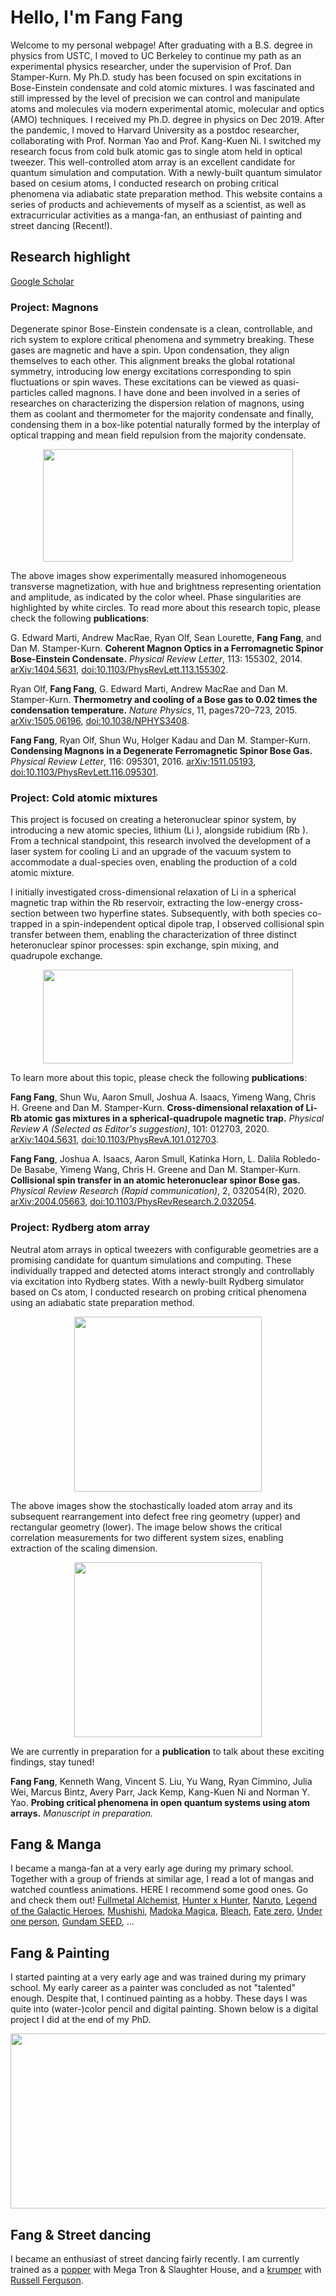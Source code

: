 # Hello, I'm Fang Fang

Welcome to my personal webpage! After graduating with a B.S. degree in physics from USTC, I moved to UC Berkeley to continue my path as an experimental physics researcher, under the supervision of Prof. Dan Stamper-Kurn. My Ph.D. study has been focused on spin excitations in Bose-Einstein condensate and cold atomic mixtures. I was fascinated and still impressed by the level of precision we can control and manipulate atoms and molecules via modern experimental atomic, molecular and optics (AMO) techniques. I received my Ph.D. degree in physics on Dec 2019. After the pandemic, I moved to Harvard University as a postdoc researcher, collaborating with Prof. Norman Yao and Prof. Kang-Kuen Ni. I switched my research focus from cold bulk atomic gas to single atom held in optical tweezer. This well-controlled atom array is an excellent candidate for quantum simulation and computation. With a newly-built quantum simulator based on cesium atoms, I conducted research on probing critical phenomena via adiabatic state preparation method. This website contains a series of products and achievements of myself as a scientist, as well as extracurricular activities as a manga-fan, an enthusiast of painting and street dancing (Recent!).

## Research highlight
<a href="https://scholar.google.com/citations?user=KmlE3yQAAAAJ&hl=en&authuser=1">Google Scholar</a>

### Project: Magnons 
Degenerate spinor Bose-Einstein condensate is a clean, controllable, and rich system to explore critical phenomena and symmetry breaking. These gases are magnetic and have a spin. Upon condensation, they align themselves to each other. This alignment breaks the global rotational symmetry, introducing low energy excitations corresponding to spin fluctuations or spin waves. These excitations can be viewed as quasi-particles called magnons. I have done and been involved in a series of researches on characterizing the dispersion relation of magnons, using them as coolant and thermometer for the majority condensate and finally, condensing them in a box-like potential naturally formed by the interplay of optical trapping and mean field repulsion from the majority condensate.
<p align="center">
  <a >
    <img src="https://github.com/akiraff/ffang.github.io/assets/1439080/dc1b5abf-e35a-4028-86f4-edd8f5de6bf1"  width="400" height="180">
  </a>
</p>
The above images show experimentally measured inhomogeneous transverse magnetization, with hue and brightness representing orientation and amplitude, as indicated by the color wheel. Phase singularities are highlighted by white circles. To read more about this research topic, please check the following <strong>publications</strong>:
 
  <p>
    G. Edward Marti, Andrew MacRae, Ryan Olf, Sean Lourette, <strong>Fang Fang</strong>, and Dan M. Stamper-Kurn.
<a><strong>Coherent Magnon Optics in a Ferromagnetic Spinor Bose-Einstein Condensate.</strong></a>
<em>Physical Review Letter</em>, 113: 155302, 2014. <a href="https://arxiv.org/abs/1404.5631">arXiv:1404.5631</a>, <a href="https://journals.aps.org/prl/abstract/10.1103/PhysRevLett.113.155302">doi:10.1103/PhysRevLett.113.155302</a>.<br>
  </p>
 <p>
    Ryan Olf, <strong>Fang Fang</strong>, G. Edward Marti, Andrew MacRae and Dan M. Stamper-Kurn.
<a><strong>Thermometry and cooling of a Bose gas to 0.02 times the condensation temperature.</strong></a>
<em>Nature Physics</em>, 11, pages720–723, 2015. <a href="https://arxiv.org/abs/1505.06196">arXiv:1505.06196</a>, <a href="https://www.nature.com/articles/nphys3408">doi:10.1038/NPHYS3408</a>.<br>
  </p>
  <p>
    <strong>Fang Fang</strong>, Ryan Olf, Shun Wu, Holger Kadau and Dan M. Stamper-Kurn.
<a><strong>Condensing Magnons in a Degenerate Ferromagnetic Spinor Bose Gas.</strong></a>
<em>Physical Review Letter</em>, 116: 095301, 2016. <a href="https://arxiv.org/abs/1511.05193">arXiv:1511.05193</a>, <a href="https://journals.aps.org/prl/abstract/10.1103/PhysRevLett.116.095301">doi:10.1103/PhysRevLett.116.095301</a>.<br>
  </p> 

  ### Project: Cold atomic mixtures
 This project is focused on creating a heteronuclear spinor system, by introducing a new atomic species, lithium (Li ), alongside rubidium (Rb ). From a technical standpoint,
this research involved the development of a laser system for cooling Li and an upgrade of the vacuum system to accommodate a dual-species oven, enabling the production of a cold atomic mixture.

I initially investigated cross-dimensional relaxation of Li in a spherical magnetic trap within the Rb reservoir, extracting the low-energy cross-section between
two hyperfine states. Subsequently, with both species co-trapped in a spin-independent optical dipole trap, I observed collisional spin transfer between them, enabling the characterization of three distinct heteronuclear
spinor processes: spin exchange, spin mixing, and quadrupole exchange. 
<p align="center">
  <a >
     <img src="https://github.com/akiraff/akiraff.github.io/assets/1439080/b0db29cb-9f85-4d71-a516-2a04fccd7a83"  width="400" height="150">
 </a>
</p>
To learn more about this topic, please check the following <strong>publications</strong>:
  <p>
    <strong>Fang Fang</strong>, Shun Wu, Aaron Smull, Joshua A. Isaacs, Yimeng Wang, Chris H. Greene and Dan M. Stamper-Kurn.
<a><strong>Cross-dimensional relaxation of Li-Rb atomic gas mixtures in a spherical-quadrupole magnetic trap.</strong></a>
<em>Physical Review A (Selected as Editor's suggestion)</em>, 101: 012703, 2020. <a href="https://arxiv.org/abs/1404.5631">arXiv:1404.5631</a>, <a href="https://journals.aps.org/pra/abstract/10.1103/PhysRevA.101.012703">doi:10.1103/PhysRevA.101.012703</a>.<br>
  </p>

  <p>
    <strong>Fang Fang</strong>, Joshua A. Isaacs, Aaron Smull, Katinka Horn, L. Dalila Robledo-De Basabe, Yimeng Wang, Chris H. Greene and Dan M. Stamper-Kurn.
<a><strong>Collisional spin transfer in an atomic heteronuclear spinor Bose gas.</strong></a>
<em>Physical Review Research (Rapid communication)</em>, 2, 032054(R), 2020. <a href="https://arxiv.org/abs/2004.05663">arXiv:2004.05663</a>, <a href="https://journals.aps.org/prresearch/abstract/10.1103/PhysRevResearch.2.032054">doi:10.1103/PhysRevResearch.2.032054</a>.<br>
  </p>

### Project: Rydberg atom array
Neutral atom arrays in optical tweezers with configurable geometries are a promising candidate for quantum simulations and computing. These individually trapped and detected atoms interact strongly and controllably via excitation into Rydberg states. With a newly-built Rydberg 
simulator based on Cs atom, I conducted research on probing critical phenomena using an adiabatic state preparation method. 
<p align="center">
  <a >
     <img src="https://github.com/akiraff/akiraff.github.io/assets/1439080/33e67c73-e53f-4e79-9d81-2a10e59debc7"  width="300" height="280">
 </a>
</p>
The above images show the stochastically loaded atom array and its subsequent rearrangement into defect free ring geometry (upper) and rectangular geometry (lower). The image below shows the critical correlation measurements for two different system sizes, enabling extraction of the scaling dimension.
<p align="center">
  <a >
     <img src="https://github.com/akiraff/akiraff.github.io/assets/1439080/cacf269e-5ebc-4963-be6b-97fce733231f"  width="300" height="280">
 </a>
</p>
We are currently in preparation for a <strong>publication</strong> to talk about these exciting findings, stay tuned!
  <p>
    <strong>Fang Fang</strong>, Kenneth Wang, Vincent S. Liu, Yu Wang, Ryan Cimmino, Julia Wei, Marcus Bintz, Avery Parr, Jack Kemp, Kang-Kuen Ni and Norman Y. Yao.
<a><strong>Probing critical phenomena in open quantum systems using atom arrays.</strong></a>
<em>Manuscript in preparation.</em>
  </p>

## Fang & Manga
I became a manga-fan at a very early age during my primary school. Together with a group of friends at similar age, I read a lot of mangas and watched countless animations. HERE I recommend some good ones. Go and check them out! <a href="https://en.wikipedia.org/wiki/Fullmetal_Alchemist">Fullmetal Alchemist</a>, <a href="https://en.wikipedia.org/wiki/Hunter_%C3%97_Hunter">Hunter x Hunter</a>, <a href="https://en.wikipedia.org/wiki/Naruto">Naruto</a>, 
<a href="https://en.wikipedia.org/wiki/Legend_of_the_Galactic_Heroes">Legend of the Galactic Heroes</a>, 
<a href="https://en.wikipedia.org/wiki/Mushishi">Mushishi</a>,
<a href="https://en.wikipedia.org/wiki/Puella_Magi_Madoka_Magica">Madoka Magica</a>,
<a href="https://en.wikipedia.org/wiki/Bleach">Bleach</a>,
<a href="https://en.wikipedia.org/wiki/Fate/Zero">Fate zero</a>,
<a href="https://en.wikipedia.org/wiki/Under_One_Person">Under one person</a>,
<a href="https://en.wikipedia.org/wiki/Mobile_Suit_Gundam_SEED">Gundam SEED</a>, ...

## Fang & Painting
I started painting at a very early age and was trained during my primary school. My early career as a painter was concluded as not "talented" enough. Despite that, I continued painting as a hobby. These days I was quite into (water-)color pencil and digital painting. Shown below is a digital project I did at the end of my PhD.
<p align="center">
  <a >
     <img src="https://github.com/akiraff/akiraff.github.io/assets/1439080/ccec3392-bccd-4840-9371-4935dad7d056"  width="700" height="280">
 </a>
</p>

## Fang & Street dancing
I became an enthusiast of street dancing fairly recently. I am currently trained as a <a href="https://en.wikipedia.org/wiki/Popping">popper</a> with Mega Tron & Slaughter House, and a <a href="https://en.wikipedia.org/wiki/Krumping">krumper</a> with <a href="https://en.wikipedia.org/wiki/Russell_Ferguson">Russell Ferguson</a>. 
